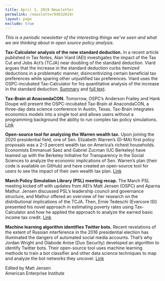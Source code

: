 ```yaml
---
title: April 3, 2019 Newsletter
permalink: /newsletter04032019/
layout: page
exclude: true
---
```

*This is a periodic newsletter of the interesting things we’ve seen and what we are thinking about in open source policy analysis.*

**Tax-Calculator analysis of the new standard deduction.** In a recent article published in Tax Notes, Alan Viard (AEI) investigates the impact of the Tax Cut and Jobs Act’s (TCJA) near doubling of the standard deduction. Viard argues that the increase in the standard deduction curbs itemized deductions in a problematic manner, disincentivizing certain beneficial tax preferences while sparing other unjustified tax preferences. Viard uses the OSPC-incubated Tax-Calculator for his quantitative analysis of the increase in the standard deduction. [Summary](http://www.aei.org/publication/an-economic-analysis-of-the-tcjas-larger-standard-deduction/) and [full text](https://www.taxnotes.com/tax-notes/exemptions-and-deductions/economic-analysis-tcjas-larger-standard-deduction/2019/04/01/29718).

**Tax-Brain at AnacondaCON.** Tomorrow, OSPC’s Anderson Frailey and Hank Doupe will present the OSPC-incubated Tax-Brain at AnacondaCON, a three-day data science conference in Austin, Texas. Tax-Brain integrates economics models into a single tool and allows users without a programming background the ability to run complex tax policy simulations. [Link](https://anacondacon.io)

**Open-source tool for analyzing the Warren wealth tax.** Upon joining the 2020 presidential field, one of Sen. Elizabeth Warren’s (D-MA) first policy proposals was a 2–3 percent wealth tax on America’s richest households. Economists Emmanuel Saez and Gabriel Zucman (UC Berkeley) have teamed up with the Berkeley Initiative for Transparency in the Social Sciences to analyze the economic implications of Sen. Warren’s plan (their code is available on GitHub) and have created an open-source tool for users to see the impact of their own wealth tax plan. [Link](http://wealthtaxsimulator.org/simulator_app/)

**March Policy Simulation Library (PSL) meeting recap.** The March PSL meeting kicked off with updates from AEI’s Matt Jensen (OSPC) and Aparna Mathur. Jensen discussed PSL’s leadership council and governance structure, and Mathur offered an overview of her research on the distributional implications of the TCJA. Then, Ernie Tedeschi (Evercore ISI) presented his novel approach in estimating poverty rates using Tax-Calculator and how he applied the approach to analyze the earned basic income tax credit. [Link](https://www.aei.org/events/the-policy-simulation-library-dc-meeting-estimating-poverty-effects-from-earned-income-tax-credit-reform/)

**Machine learning algorithm identifies Twitter bots.** Recent revelations of the extent of Russian interference in the 2016 presidential election has illuminated the dangers of automated social media accounts. That’s why Jordan Wright and Olabode Anise (Duo Security) developed an algorithm to identify Twitter bots. Their open-source tool uses machine learning methods to train a bot classifier and other data science techniques to map and analyze the bot networks they uncover. [Link](https://duo.com/assets/pdf/Duo-Labs-Dont-At-Me-Twitter-Bots.pdf)


Edited by Matt Jensen
<br>
American Enterprise Institute

<br>

<script style="margin-left:-50px" src="//hello.aei.org/js/forms2/js/forms2.min.js"></script>
<form style="margin-left:-50px" id="mktoForm_1256"></form>
<script style="margin-left:-50px" >MktoForms2.loadForm("//app-sj19.marketo.com", "475-PBQ-971", 1256);</script>